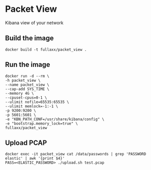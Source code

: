 # Packet View
Kibana view of your network

## Build the image
```
docker build -t fullaxx/packet_view .
```

## Run the image
```
docker run -d --rm \
-h packet_view \
--name packet_view \
--cap-add SYS_TIME \
--memory 4G \
--cpuset-cpus=0-1 \
--ulimit nofile=65535:65535 \
--ulimit memlock=-1:-1 \
-p 9200:9200 \
-p 5601:5601 \
-e "KBN_PATH_CONF=/usr/share/kibana/config" \
-e "bootstrap.memory_lock=true" \
fullaxx/packet_view
```

## Upload PCAP
```
docker exec -it packet_view cat /data/passwords | grep 'PASSWORD elastic' | awk '{print $4}'
PASS=<ELASTIC_PASSWORD> ./upload.sh test.pcap
```

